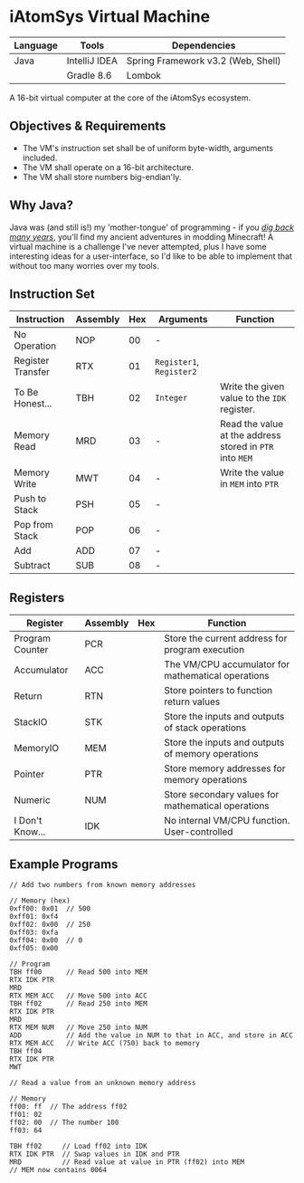 # iAtomSys Virtual Machine
| Language | Tools         | Dependencies                       |
| -------- | ------------- | ---------------------------------- |
| Java     | IntelliJ IDEA | Spring Framework v3.2 (Web, Shell) |
|          | Gradle 8.6    | Lombok                             |

A 16-bit virtual computer at the core of the iAtomSys ecosystem.

## Objectives & Requirements
- The VM's instruction set shall be of uniform byte-width, arguments included.
- The VM shall operate on a 16-bit architecture.
- The VM shall store numbers big-endian'ly.

## Why Java?
Java was (and still is!) my 'mother-tongue' of programming - if you [_dig back many years_](https://github.com/atom-dispencer/MagiksMostEvile), 
you'll find my ancient adventures in modding Minecraft! A virtual machine is a challenge I've never 
attempted, plus I have some interesting ideas for a user-interface, so I'd like to be able to 
implement that without too many worries over my tools.

## Instruction Set
| Instruction       | Assembly | Hex | Arguments                | Function                                                 |
|-------------------|----------|-----|--------------------------|----------------------------------------------------------|
| No Operation      | NOP      | 00  | -                        |                                                          | 
| Register Transfer | RTX      | 01  | `Register1`, `Register2` |                                                          |
| To Be Honest...   | TBH      | 02  | `Integer`                | Write the given value to the `IDK` register.             |
| Memory Read       | MRD      | 03  | -                        | Read the value at the address stored in `PTR` into `MEM` |
| Memory Write      | MWT      | 04  | -                        | Write the value in `MEM` into `PTR`                      |
| Push to Stack     | PSH      | 05  | -                        |                                                          |
| Pop from Stack    | POP      | 06  | -                        |                                                          |
| Add               | ADD      | 07  | -                        |                                                          |
| Subtract          | SUB      | 08  | -                        |                                                          |

## Registers

| Register        | Assembly | Hex | Function                                           |
|-----------------|----------|-----|----------------------------------------------------|
| Program Counter | PCR      |     | Store the current address for program execution    | 
| Accumulator     | ACC      |     | The VM/CPU accumulator for mathematical operations | 
| Return          | RTN      |     | Store pointers to function return values           | 
| StackIO         | STK      |     | Store the inputs and outputs of stack operations   | 
| MemoryIO        | MEM      |     | Store the inputs and outputs of memory operations  | 
| Pointer         | PTR      |     | Store memory addresses for memory operations       | 
| Numeric         | NUM      |     | Store secondary values for mathematical operations | 
| I Don't Know... | IDK      |     | No internal VM/CPU function. User-controlled       | 


## Example Programs
```
// Add two numbers from known memory addresses

// Memory (hex)
0xff00: 0x01  // 500
0xff01: 0xf4
0xff02: 0x00  // 250
0xff03: 0xfa
0xff04: 0x00  // 0
0xff05: 0x00

// Program
TBH ff00      // Read 500 into MEM
RTX IDK PTR
MRD
RTX MEM ACC   // Move 500 into ACC
TBH ff02      // Read 250 into MEM
RTX IDK PTR
MRD
RTX MEM NUM   // Move 250 into NUM
ADD           // Add the value in NUM to that in ACC, and store in ACC
RTX MEM ACC   // Write ACC (750) back to memory
TBH ff04
RTX IDK PTR
MWT
```
```
// Read a value from an unknown memory address

// Memory
ff00: ff  // The address ff02
ff01: 02
ff02: 00  // The number 100
ff03: 64

TBH ff02     // Load ff02 into IDK
RTX IDK PTR  // Swap values in IDK and PTR
MRD          // Read value at value in PTR (ff02) into MEM
// MEM now contains 0064
```